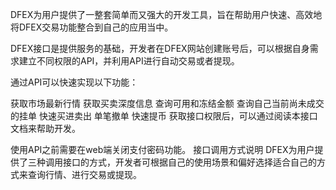 DFEX为用户提供了一整套简单而又强大的开发工具，旨在帮助用户快速、高效地将DFEX交易功能整合到自己的应用当中。

DFEX接口是提供服务的基础，开发者在DFEX网站创建账号后，可以根据自身需求建立不同权限的API，并利用API进行自动交易或者提现。

通过API可以快速实现以下功能：

获取市场最新行情
获取买卖深度信息
查询可用和冻结金额
查询自己当前尚未成交的挂单
快速买进卖出
单笔撤单
快速提币
获取接口权限后，可以通过阅读本接口文档来帮助开发。


使用API之前需要在web端关闭支付密码功能。
接口调用方式说明
DFEX为用户提供了三种调用接口的方式，开发者可根据自己的使用场景和偏好选择适合自己的方式来查询行情、进行交易或提现。

